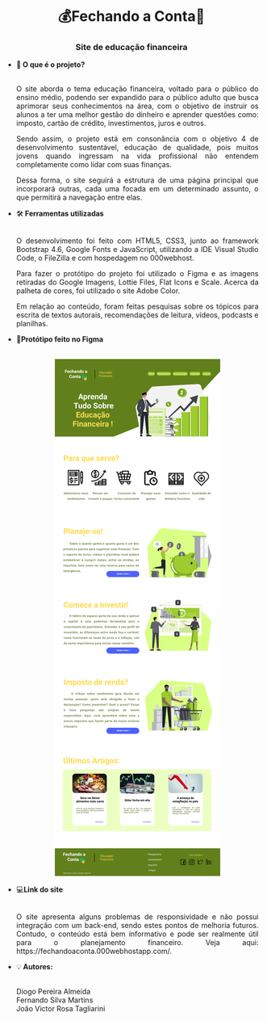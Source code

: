 <h1 align="center">💰Fechando a Conta🛒</h1>
<h3 align="center">Site de educação financeira</h3>
<ul>
  <li>🤔<b> O que é o projeto?</b></li><br>
  <p Align="justify">O site aborda o tema educação financeira, voltado para o público do ensino médio, podendo ser expandido para o público adulto que busca aprimorar seus conhecimentos na área, com o objetivo de instruir os alunos a ter uma melhor gestão do dinheiro e aprender questões como: imposto, cartão de crédito, investimentos, juros e outros.</p>
  <p Align="justify">Sendo assim, o projeto está em consonância com o objetivo 4 de desenvolvimento sustentável, educação de qualidade, pois muitos jovens quando ingressam na vida profissional não entendem completamente como lidar com suas finanças.</p>
  <p Align="justify">Dessa forma, o site seguirá a estrutura de uma página principal que incorporará outras, cada uma focada em um determinado assunto, o que permitirá a navegação entre elas.</p>
  <li>🛠<b> Ferramentas utilizadas</b></li><br>
  <p Align="justify">O desenvolvimento foi feito com HTML5, CSS3, junto ao framework Bootstrap 4.6, Google Fonts e JavaScript, utilizando a IDE Visual Studio Code, o FileZilla e com hospedagem no 000webhost.</p>
  <p Align="justify">Para fazer o protótipo do projeto foi utilizado o Figma e as imagens retiradas do Google Imagens, Lottie Files, Flat Icons e Scale. Acerca da palheta de cores, foi utilizado o site Adobe Color.</p>
  <p Align="justify">Em relação ao conteúdo, foram feitas pesquisas sobre os tópicos para escrita de textos autorais, recomendações de leitura, vídeos, podcasts e planilhas.</p>
  <li>📄<b>Protótipo feito no Figma</b></li><br>
  <p align="center"><img src="https://github.com/Joaovrt/FechandoAConta/blob/main/Desktop%20-%201.png"></p>
  <li>💻<b>Link do site</b></li><br>
  <p Align="justify">O site apresenta alguns problemas de responsividade e não possui integração com um back-end, sendo estes pontos de melhoria futuros. Contudo, o conteúdo está bem informativo e pode ser realmente útil para o planejamento financeiro. Veja aqui: https://fechandoaconta.000webhostapp.com/.</p>
  <li>💡<b> Autores:</b></li><br>
  <p Align="justify">Diogo Pereira Almeida<br>Fernando Silva Martins<br>João Victor Rosa Tagliarini</p>
</ul>
